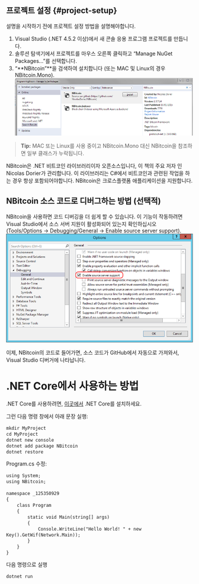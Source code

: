 ## 프로젝트 설정 {#project-setup}

설명을 시작하기 전에 프로젝트 설정 방법을 설명해야합니다.

1. Visual Studio (.NET 4.5.2 이상)에서 새 콘솔 응용 프로그램 프로젝트를 만듭니다.
2. 솔루션 탐색기에서 프로젝트를 마우스 오른쪽 클릭하고 “Manage NuGet Packages…”를 선택합니다.
3. “**NBitcoin”**을 검색하여 설치합니다 (또는 MAC 및 Linux의 경우 NBitcoin.Mono).
![](../assets/nuget.png)  

> **Tip:** MAC 또는 Linux를 사용 중이고 NBitcoin.Mono 대신 NBitcoin을 참조하면 일부 클래스가 누락됩니다.

NBitcoin은 .NET 비트코인 라이브러리이자 오픈소스입니다, 이 책의 주요 저자 인 Nicolas Dorier가 관리합니다.
이 라이브러리는 C#에서 비트코인과 관련된 작업을 하는 경우 항상 포함되어야합니다.
NBitcoin은 크로스플랫폼 애플리케이션을 지원합니다.


## NBitcoin 소스 코드로 디버그하는 방법 (선택적)

NBitcoin을 사용하면 코드 디버깅을 더 쉽게 할 수 있습니다. 이 기능이 작동하려면 Visual Studio에서 소스 서버 지원이 활성화되어 있는지 확인하십시오 (Tools/Options -> Debugging/General -> Enable source server support).
![](../assets/visualstudio_enablesourceserversupport.png)  

이제, NBitcoin의 코드로 들어가면, 소스 코드가 GitHub에서 자동으로 가져와서, Visual Studio 디버거에 나타납니다.

# .NET Core에서 사용하는 방법

.NET Core를 사용하려면, [이곳에서](https://www.microsoft.com/net/core#windowsvs2017) .NET Core를 설치하세요.

그런 다음 명령 창에서 아래 문장 실행:
```
mkdir MyProject
cd MyProject
dotnet new console
dotnet add package NBitcoin
dotnet restore
```
Program.cs 수정:
```
using System;
using NBitcoin;

namespace _125350929
{
    class Program
    {
        static void Main(string[] args)
        {
            Console.WriteLine("Hello World! " + new Key().GetWif(Network.Main));
        }
    }
}
```
다음 명령으로 실행
```
dotnet run
```
